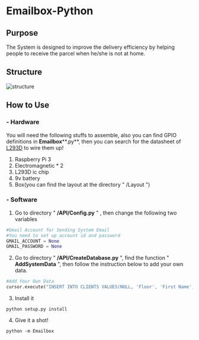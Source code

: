 # Emailbox-Python

## Purpose
The System is designed to improve the delivery efficiency by helping people to receive the parcel when he/she is not at home.
## Structure

![structure](http://imgur.com/Ac08dq8.jpg)
    
## How to Use
### - Hardware
You will need the following stuffs to assemble, also you can find GPIO definitions in **Emailbox****.py**, then you can search for the datasheet of [L293D](http://www.ti.com/lit/ds/symlink/l293.pdf) to wire them up!
1. Raspberry Pi 3
2. Electromagnetic * 2
3. L293D ic chip
4. 9v battery
5. Box(you can find the layout at the directory " /Layout ")
### - Software 
1. Go to directory  " **/API/Config.py** " , then change the following two variables 

```python
#Gmail Account for Sending System Email
#You need to set up account id and password
GMAIL_ACCOUNT = None
GMAIL_PASSWORD = None
```

2. Go to directory  " **/API/CreateDatabase.py** ", find the function " **AddSystemData** ", then follow the instruction below to add your own data.

```python
#Add Your Own Data
cursor.execute("INSERT INTO CLIENTS VALUES(NULL, 'Floor', 'First Name', 'Last Name', 'test@gmail.com')")
```

3. Install it

```shell
python setup.py install
```

4. Give it a shot!

```
python -m Emailbox
```
